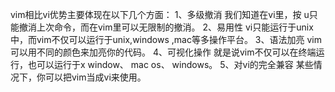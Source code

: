 vim相比vi优势主要体现在以下几个方面：
1、多级撤消
我们知道在vi里，按 u只能撤消上次命令，而在vim里可以无限制的撤消。
2、易用性
vi只能运行于unix中，而vim不仅可以运行于unix,windows ,mac等多操作平台。
3、语法加亮
vim可以用不同的颜色来加亮你的代码。
4、可视化操作
就是说vim不仅可以在终端运行，也可以运行于x window、 mac os、 windows。
5、对vi的完全兼容
某些情况下，你可以把vim当成vi来使用。